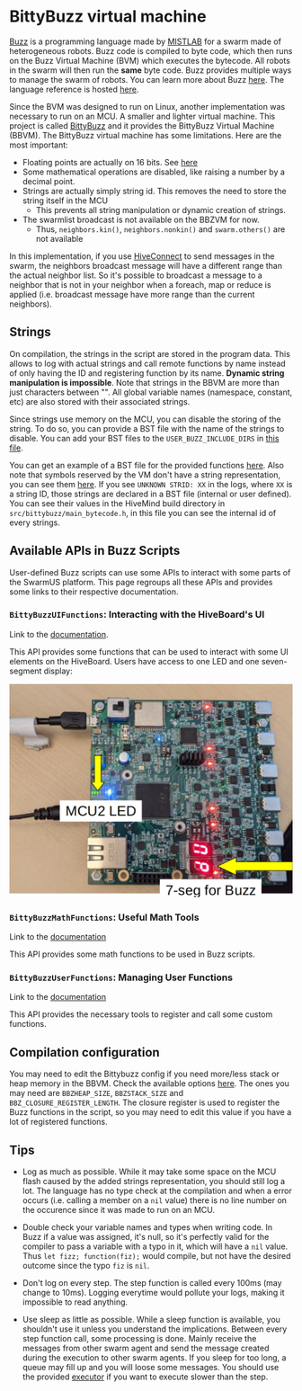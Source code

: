 # BittyBuzz virtual machine

[Buzz](https://github.com/buzz-lang/Buzz) is a programming language made by [MISTLAB](https://mistlab.ca/) for a swarm made of heterogeneous robots.
Buzz code is compiled to byte code, which then runs on the Buzz Virtual Machine (BVM) which executes the bytecode. 
All robots in the swarm will then run the **same** byte code. Buzz provides multiple ways to manage the swarm of robots.
You can learn more about Buzz [here](https://the.swarming.buzz/wiki/doku.php?id=start). The language reference is hosted [here](https://github.com/buzz-lang/Buzz/blob/master/doc/api.md).

  
Since the BVM was designed to run on Linux, another implementation was necessary to run on an MCU. A smaller and lighter virtual machine.
This project is called [BittyBuzz](https://github.com/buzz-lang/BittyBuzz) and it provides the BittyBuzz Virtual Machine (BBVM).
The BittyBuzz virtual machine has some limitations. Here are the most important:

* Floating points are actually on 16 bits. See [here](https://github.com/buzz-lang/BittyBuzz/blob/master/src/bittybuzz/bbzfloat.c)
* Some mathematical operations are disabled, like raising a number by a decimal point.
* Strings are actually simply string id. This removes the need to store the string itself in the MCU
    * This prevents all string manipulation or dynamic creation of strings.
* The swarmlist broadcast is not available on the BBZVM for now.
    * Thus, `neighbors.kin()`, `neighbors.nonkin()` and `swarm.others()` are not available

In this implementation, if you use [HiveConnect](../../Networking/hiveconnect/) to send messages in the swarm, the neighbors broadcast message will have a different range than the actual neighbor list. So it's possible to broadcast a message to a neighbor that is not in your neighbor when a foreach, map or reduce is applied (i.e. broadcast message have more range than the current neighbors).

## Strings
On compilation, the strings in the script are stored in the program data. This allows to log with actual strings and call remote functions by name instead of only having the ID and registering function by its name. **Dynamic string manipulation is impossible**. Note that strings in the BBVM are more than just characters between "". All global variable names (namespace, constant, etc) are also stored with their associated strings.

Since strings use memory on the MCU, you can disable the storing of the string. To do so, you can provide a BST file with the name of the strings to disable. You can add your BST files to the `USER_BUZZ_INCLUDE_DIRS` in [this file](https://github.com/SwarmUS/HiveMind/blob/master/src/bittybuzz/buzz_scripts/user_bst_files.cmake).

You can get an example of a BST file for the provided functions [here](https://github.com/SwarmUS/HiveMind/blob/master/src/bittybuzz/bittybuzz.bst). Also note that symbols reserved by the VM don't have a string representation, you can see them [here](https://github.com/buzz-lang/BittyBuzz/blob/master/src/bittybuzz/util/BittyBuzzStrings.bst). If you see `UNKNOWN STRID: XX` in the logs, where `XX` is a string ID, those strings are declared in a BST file (internal or user defined). You can see their values in the HiveMind build directory in `src/bittybuzz/main_bytecode.h`, in this file you can see the internal id of every strings.

## Available APIs in Buzz Scripts
User-defined Buzz scripts can use some APIs to interact with some parts of the SwarmUS platform. This page regroups all these APIs and provides some links to their respective documentation.

### `BittyBuzzUIFunctions`: Interacting with the HiveBoard's UI

Link to the [documentation](https://swarmus.github.io/HiveMind/namespaceBittyBuzzUIFunctions.html#details).

This API provides some functions that can be used to interact with some UI elements on the HiveBoard. Users have access to one LED and one seven-segment display:

![UI for Buzz](img/buzz-ui.png)

### `BittyBuzzMathFunctions`: Useful Math Tools

Link to the [documentation](https://swarmus.github.io/HiveMind/namespaceBittyBuzzMathFunctions.html)

This API provides some math functions to be used in Buzz scripts.

### `BittyBuzzUserFunctions`: Managing User Functions

Link to the [documentation](https://swarmus.github.io/HiveMind/namespaceBittyBuzzUserFunctions.html)

This API provides the necessary tools to register and call some custom functions.

## Compilation configuration

You may need to edit the Bittybuzz config if you need more/less stack or heap memory in the BBVM. Check the available options [here](https://github.com/SwarmUS/HiveMind/blob/master/src/bittybuzz/bittybuzz_config.cmake). The ones you may need are `BBZHEAP_SIZE`, `BBZSTACK_SIZE` and `BBZ_CLOSURE_REGISTER_LENGTH`. The closure register is used to register the Buzz functions in the script, so you may need to edit this value if you have a lot of registered functions.

## Tips

* Log as much as possible. While it may take some space on the MCU flash caused by the added strings representation, you should still log a lot. The language has no type check at the compilation and when a error occurs (i.e. calling a member on a `nil` value) there is no line number on the occurence since it was made to run on an MCU.

* Double check your variable names and types when writing code. In Buzz if a value was assigned, it's null, so it's perfectly valid for the compiler to pass a variable with a typo in it, which will have a `nil` value. Thus `let fizz; function(fiz);` would compile, but not have the desired outcome since the typo `fiz` is `nil`.

* Don't log on every step. The step function is called every 100ms (may change to 10ms). Logging everytime would pollute your logs, making it impossible to read anything.

* Use sleep as little as possible. While a sleep function is available, you shouldn't use it unless you understand the implications. Between every step function call, some processing is done. Mainly receive the messages from other swarm agent and send the message created during the execution to other swarm agents. If you sleep for too long, a queue may fill up and you will loose some messages. You should use the provided [executor](https://github.com/SwarmUS/HiveMind/blob/master/src/bittybuzz/buzz_scripts/utils/executor.bzz) if you want to execute slower than the step.
